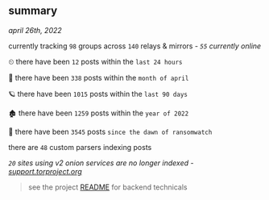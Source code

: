 
## summary
_april 26th, 2022_

currently tracking `98` groups across `140` relays & mirrors - _`55` currently online_

⏲ there have been `12` posts within the `last 24 hours`

🦈 there have been `338` posts within the `month of april`

🪐 there have been `1015` posts within the `last 90 days`

🏚 there have been `1259` posts within the `year of 2022`

🦕 there have been `3545` posts `since the dawn of ransomwatch`

there are `48` custom parsers indexing posts

_`20` sites using v2 onion services are no longer indexed - [support.torproject.org](https://support.torproject.org/onionservices/v2-deprecation/)_

> see the project [README](https://github.com/thetanz/ransomwatch#ransomwatch--) for backend technicals
